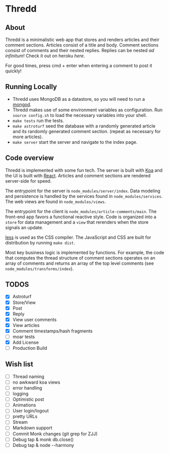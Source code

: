 # Thredd

## About

Thredd is a minimalistic web app that stores and renders articles and their comment sections. Articles consist of a title and body. Comment sections consist of comments and their nested replies. Replies can be nested *ad infinitum*! Check it out on heroku *here*.

For good times, press cmd + enter when entering a comment to post it quickly!

## Running Locally

- Thredd uses MongoDB as a datastore, so you will need to run a [mongod](http://docs.mongodb.org/manual/reference/program/mongod/).
- Thredd makes use of some environment variables as configuration. Run `source config.sh` to load the necessary variables into your shell.
- `make tests` run the tests.
- `make astroturf` seed the database with a randomly generated article and its randomly generated comment section. (repeat as necessary for more articles).
- `make server` start the server and navigate to the index page.

## Code overview

Thredd is implemented with some fun tech. The server is built with [Koa](http://koajs.com/) and the UI is built with [React](http://facebook.github.io/react/). Articles and comment sections are rendered server-side for speed.

The entrypoint for the server is `node_modules/server/index`. Data modeling and persistence is handled by the services found in `node_modules/services`. The web views are found in `node_modules/views`.

The entrypoint for the client is `node_modules/article-comments/main`. The front-end app favors a functional reactive style. Code is organized into a `store` for data management and a `view` that rerenders when the store signals an update.

[less](http://lesscss.org/) is used as the CSS compiler. The JavaScript and CSS are built for distribution by running `make dist`.

Most key business logic is implemented by functions. For example, the code that computes the thread structure of comment sections operates on an array of comments and returns an array of the top level comments (see `node_modules/transforms/index`).

## TODOS

- [x] Astroturf
- [x] Store/View
- [x] Post
- [x] Reply
- [x] View user comments
- [x] View articles
- [x] Comment timestamps/hash fragments
- [ ] moar tests
- [x] Add License
- [ ] Production Build

## Wish list

- [ ] Thread naming
- [ ] no awkward koa views
- [ ] error handling
- [ ] logging
- [ ] Optimistic post
- [ ] Animations
- [ ] User login/logout
- [ ] pretty URLs
- [ ] Stream
- [ ] Markdown support
- [ ] Commit Monk changes (git grep for ZJJ)
- [ ] Debug tap & monk db.close()
- [ ] Debug tap & node --harmony
